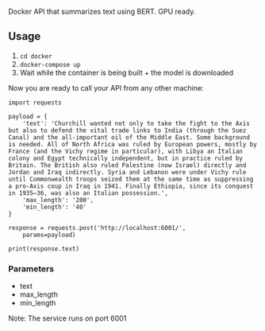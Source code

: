 Docker API that summarizes text using BERT. GPU ready.

## Usage
1. `cd docker`
2. `docker-compose up`
3. Wait while the container is being built + the model is downloaded

Now you are ready to call your API from any other machine:

```
import requests

payload = {
    'text': 'Churchill wanted not only to take the fight to the Axis but also to defend the vital trade links to India (through the Suez Canal) and the all-important oil of the Middle East. Some background is needed. All of North Africa was ruled by European powers, mostly by France (and the Vichy regime in particular), with Libya an Italian colony and Egypt technically independent, but in practice ruled by Britain. The British also ruled Palestine (now Israel) directly and Jordan and Iraq indirectly. Syria and Lebanon were under Vichy rule until Commonwealth troops seized them at the same time as suppressing a pro-Axis coup in Iraq in 1941. Finally Ethiopia, since its conquest in 1935–36, was also an Italian possession.',
    'max_length': '200',
	'min_length': '40'
}

response = requests.post('http://localhost:6001/',
    params=payload)

print(response.text)
```

### Parameters
* text
* max_length
* min_length

Note: The service runs on port 6001
